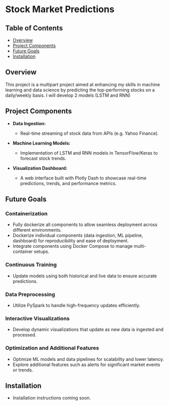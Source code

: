 # Stock Market Predictions

## Table of Contents
- [Overview](#overview)
- [Project Components](#project-components)
- [Future Goals](#future-goals)
- [Installation](#installation)

## Overview

This project is a multipart project aimed at enhancing my skills in machine learning and data science by predicting the top-performing stocks on a daily/weekly basis. I will develop 2 models (LSTM and RNN)

## Project Components

- **Data Ingestion:**
  - Real-time streaming of stock data from APIs (e.g. Yahoo Finance).

- **Machine Learning Models:**
  - Implementation of LSTM and RNN models in TensorFlow/Keras to forecast stock trends.

- **Visualization Dashboard:**
  - A web interface built with Plotly Dash to showcase real-time predictions, trends, and performance metrics.

## Future Goals

### Containerization
- Fully dockerize all components to allow seamless deployment across different environments.
- Dockerize individual components (data ingestion, ML pipeline, dashboard) for reproducibility and ease of deployment.
- Integrate components using Docker Compose to manage multi-container setups.

### Continuous Training
- Update models using both historical and live data to ensure accurate predictions.

### Data Preprocessing
- Utilize PySpark to handle high-frequency updates efficiently.

### Interactive Visualizations
- Develop dynamic visualizations that update as new data is ingested and processed.

### Optimization and Additional Features
- Optimize ML models and data pipelines for scalability and lower latency.
- Explore additional features such as alerts for significant market events or trends.

## Installation
- Installation instructions coming soon.




